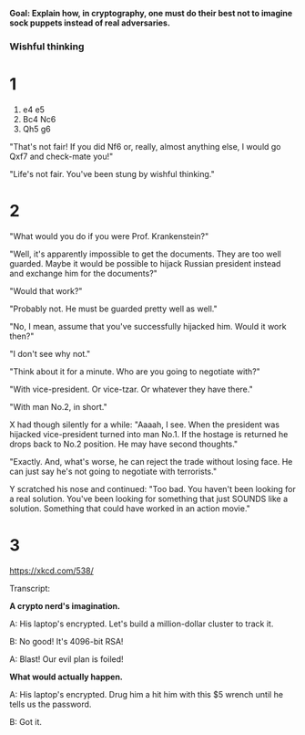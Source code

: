 **Goal: Explain how, in cryptography, one must do their best not to imagine sock puppets instead of real adversaries.**

### Wishful thinking

# 1

1. e4 e5
2. Bc4 Nc6
3. Qh5 g6

"That's not fair! If you did Nf6 or, really, almost anything else, I would go Qxf7 and check-mate you!"

"Life's not fair. You've been stung by wishful thinking."

# 2

"What would you do if you were Prof. Krankenstein?"

"Well, it's apparently impossible to get the documents. They are too well guarded. Maybe it would be possible to hijack Russian president instead and exchange him for the documents?"

"Would that work?"

"Probably not. He must be guarded pretty well as well."

"No, I mean, assume that you've successfully hijacked him. Would it work then?"

"I don't see why not."

"Think about it for a minute. Who are you going to negotiate with?"

"With vice-president. Or vice-tzar. Or whatever they have there."

"With man No.2, in short."

X had though silently for a while: "Aaaah, I see. When the president was hijacked vice-president turned into man No.1. If the hostage is returned he drops back to No.2 position. He may have second thoughts."

"Exactly. And, what's worse, he can reject the trade without losing face. He can just say he's not going to negotiate with terrorists."

Y scratched his nose and continued: "Too bad. You haven't been looking for a real solution. You've been looking for something that just SOUNDS like a solution. Something that could have worked in an action movie."

# 3

<https://xkcd.com/538/>

Transcript:

**A crypto nerd's imagination.**

A: His laptop's encrypted. Let's build a million-dollar cluster to track it.

B: No good! It's 4096-bit RSA!

A: Blast! Our evil plan is foiled!

**What would actually happen.**

A: His laptop's encrypted. Drug him a hit him with this $5 wrench until he tells us the password.

B: Got it.

